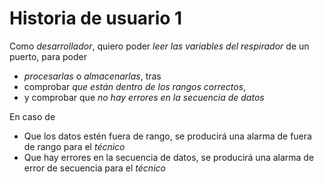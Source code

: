 # Historia de usuario 1

Como *desarrollador*, quiero poder *leer las variables del respirador* de un puerto, para poder

* *procesarlas* o *almacenarlas*, tras
* comprobar *que están dentro de los rangos correctos*, 
* y comprobar que *no hay errores en la secuencia de datos*

En caso de
* Que los datos estén fuera de rango, se producirá una alarma de fuera de rango para el *técnico*
* Que hay errores en la secuencia de datos, se producirá una alarma de error de secuencia para el *técnico*


